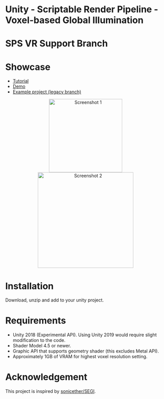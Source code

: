 # Unity - Scriptable Render Pipeline - Voxel-based Global Illumination
# SPS VR Support Branch

# Showcase
* [Tutorial](https://youtu.be/nACG_mtSUDo)
* [Demo](https://youtu.be/cOHHuDeXhgw)
* [Example project (legacy branch)](https://github.com/Looooong/Unity-SRP-VXGI/tree/legacy)

<p align="center">
  <img src="Documentation~/Screenshots/1.jpg" alt="Screenshot 1" width="230" />
  <img src="Documentation~/Screenshots/2.jpg" alt="Screenshot 2" width="300" />
</p>

# Installation
Download, unzip and add to your unity project. 

# Requirements
+ Unity 2018 (Experimental API). Using Unity 2019 would require slight modification to the code.
+ Shader Model 4.5 or newer.
+ Graphic API that supports geometry shader (this excludes Metal API).
+ Approximately 1GB of VRAM for highest voxel resolution setting.

# Acknowledgement
This project is inspired by [sonicether/SEGI](https://github.com/sonicether/SEGI).
